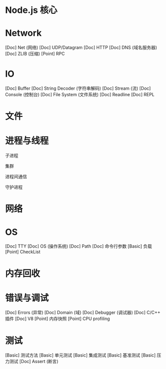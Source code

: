 <h1 class="article-title no-number">Node.js 核心</h1>

# Network

[Doc] Net (网络)
[Doc] UDP/Datagram
[Doc] HTTP
[Doc] DNS (域名服务器)
[Doc] ZLIB (压缩)
[Point] RPC

# IO

[Doc] Buffer
[Doc] String Decoder (字符串解码)
[Doc] Stream (流)
[Doc] Console (控制台)
[Doc] File System (文件系统)
[Doc] Readline
[Doc] REPL

# 文件

# 进程与线程

子进程

集群

进程间通信

守护进程

# 网络

# OS

[Doc] TTY
[Doc] OS (操作系统)
[Doc] Path
[Doc] 命令行参数
[Basic] 负载
[Point] CheckList

# 内存回收

# 错误与调试

[Doc] Errors (异常)
[Doc] Domain (域)
[Doc] Debugger (调试器)
[Doc] C/C++ 插件
[Doc] V8
[Point] 内存快照
[Point] CPU profiling

# 测试

[Basic] 测试方法
[Basic] 单元测试
[Basic] 集成测试
[Basic] 基准测试
[Basic] 压力测试
[Doc] Assert (断言)
